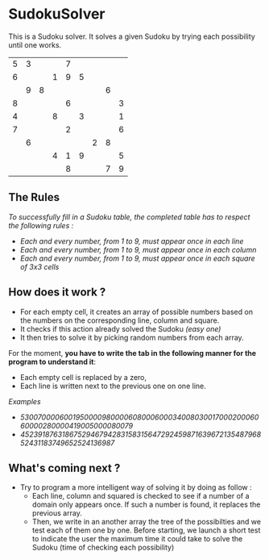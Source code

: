 # SudokuSolver

This is a Sudoku solver. It solves a given Sudoku by trying each possibility until one works.

| | | | | | | | | |
|-|-|-|-|-|-|-|-|-|
|5|3| | |7| | | | |
|6| | |1|9|5| | | |
| |9|8| | | | |6| |
|8| | | |6| | | |3|
|4| | |8| |3| | |1|
|7| | | |2| | | |6|
| |6| | | | |2|8| |
| | | |4|1|9| | |5|
| | | | |8| | |7|9|

## The Rules

*To successfully fill in a Sudoku table, the completed table has to respect the following rules :*
 * *Each and every number, from 1 to 9, must appear once in each line*
 * *Each and every number, from 1 to 9, must appear once in each column*
 * *Each and every number, from 1 to 9, must appear once in each square of 3x3 cells*

## How does it work ?
 * For each empty cell, it creates an array of possible numbers based on the numbers on the corresponding line, column and square.
 * It checks if this action already solved the Sudoku *(easy one)*
 * It then tries to solve it by picking random numbers from each array.

For the moment, __you have to write the tab in the following manner for the program to understand it__:
 * Each empty cell is replaced by a zero,
 * Each line is written next to the previous one on one line.

*Examples*
 * *530070000600195000098000060800060003400803001700020006060000280000419005000080079*
 * *452391876318675294679428315831564729245987163967213548796852431183749652524136987*

## What's coming next ?
  * Try to program a more intelligent way of solving it by doing as follow :
    * Each line, column and squared is checked to see if a number of a domain only appears once. If such a number is found, it replaces the previous array.
    * Then, we write in an another array the tree of the possibilties and we test each of them one by one. Before starting, we launch a short test to indicate the user the maximum time it could take to solve the Sudoku (time of checking each possibility)
